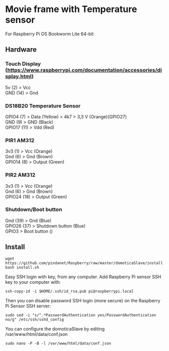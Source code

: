# Movie frame with Temperature sensor
For Raspberry Pi OS Bookworm Lite 64-bit
## Hardware

### Touch Display (https://www.raspberrypi.com/documentation/accessories/display.html)
5v (2) > Vcc<br>
GND (14) > Gnd

### DS18B20 Temperature Sensor
GPIO4 (7) > Data (Yellow) > 4k7 > 3,3 V (Orange)(GPIO27)<br>
GND (9) > GND (Black)<br>
GPIO17 (11) > Vdd (Red)

### PIR1 AM312
3v3 (1) > Vcc (Orange)<br>
Gnd (6) > Gnd (Brown)<br>
GPIO14 (8) > Output (Green)

### PIR2 AM312
3v3 (1) > Vcc (Orange)<br>
Gnd (6) > Gnd (Brown)<br>
GPIO24 (18) > Output (Green)

### Shutdown/Boot button
Gnd (39) > Gnd (Blue)<br>
GPIO26 (37) > Shutdown button (Blue)<br>
GPIO3 > Boot button ()

## Install

    wget https://github.com/pindanet/Raspberry/raw/master/domoticaSlave/install.sh
    bash install.sh

Easy SSH login with key, from any computer.
Add Raspberry Pi sensor SSH key to your computer with:

    ssh-copy-id -i $HOME/.ssh/id_rsa.pub pi@raspberrypi.local
Then you can disable password SSH login (more secure) on the Raspberry Pi Sensor SSH server:

    sudo sed -i "s/^.*PasswordAuthentication yes/PasswordAuthentication no/g" /etc/ssh/sshd_config
You can configure the domoticaSlave by editing /var/www/html/data/conf.json

    sudo nano -P -B -l /var/www/html/data/conf.json
